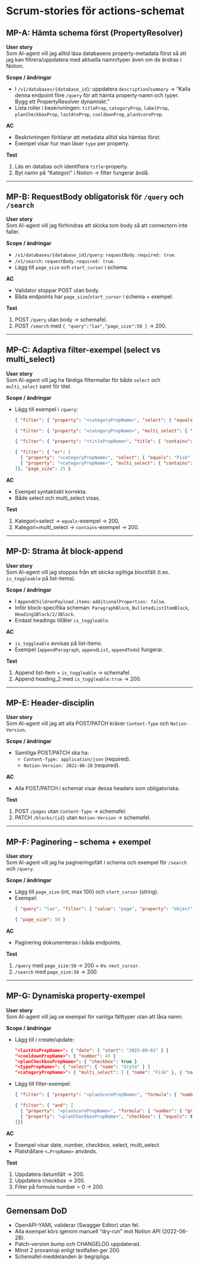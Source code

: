 # Scrum-stories för actions-schemat

## MP-A: Hämta schema först (PropertyResolver)

**User story**  
Som AI-agent vill jag alltid läsa databasens property-metadata först så att jag kan filtrera/uppdatera med aktuella namn/typer även om de ändras i Notion.

**Scope / ändringar**
- I `/v1/databases/{database_id}`: uppdatera `description`/`summary` → “Kalla denna endpoint före `/query` för att hämta property-namn och typer. Bygg ett PropertyResolver dynamiskt.”
- Lista roller i beskrivningen: `titleProp`, `categoryProp`, `labelProp`, `planCheckboxProp`, `lastAteProp`, `cooldownProp`, `planScoreProp`.

**AC**
- Beskrivningen förklarar att metadata alltid ska hämtas först.
- Exempel visar hur man läser `type` per property.

**Test**
1. Läs en databas och identifiera `title`-property.  
2. Byt namn på “Kategori” i Notion → filter fungerar ändå.

---

## MP-B: RequestBody obligatorisk för `/query` och `/search`

**User story**  
Som AI-agent vill jag förhindras att skicka tom body så att connectorn inte faller.

**Scope / ändringar**
- `/v1/databases/{database_id}/query`: `requestBody.required: true`.  
- `/v1/search`: `requestBody.required: true`.  
- Lägg till `page_size` och `start_cursor` i schema.

**AC**
- Validator stoppar POST utan body.
- Båda endpoints har `page_size`/`start_cursor` i schema + exempel.

**Test**
1. POST `/query` utan body → schemafel.  
2. POST `/search` med `{ "query":"lax","page_size":50 }` → 200.

---

## MP-C: Adaptiva filter-exempel (select vs multi_select)

**User story**  
Som AI-agent vill jag ha färdiga filtermallar för både `select` och `multi_select` samt för titel.

**Scope / ändringar**
- Lägg till exempel i `/query`:
  ```json
  { "filter": { "property": "<categoryPropName>", "select": { "equals": "Fisk" } }, "page_size": 25 }
  ```
  ```json
  { "filter": { "property": "<categoryPropName>", "multi_select": { "contains": "Fisk" } }, "page_size": 25 }
  ```
  ```json
  { "filter": { "property": "<titlePropName>", "title": { "contains": "lax" } }, "page_size": 25 }
  ```
  ```json
  { "filter": { "or": [
    { "property": "<categoryPropName>", "select": { "equals": "Fisk" } },
    { "property": "<categoryPropName>", "multi_select": { "contains": "Fisk" } }
  ]}, "page_size": 25 }
  ```

**AC**
- Exempel syntaktiskt korrekta.
- Både select och multi_select visas.

**Test**
1. Kategori=select → `equals`-exempel → 200.  
2. Kategori=multi_select → `contains`-exempel → 200.

---

## MP-D: Strama åt block-append

**User story**  
Som AI-agent vill jag stoppas från att skicka ogiltiga blockfält (t.ex. `is_toggleable` på list-items).

**Scope / ändringar**
- I `AppendChildrenPayload.items`: `additionalProperties: false`.  
- Inför block-specifika scheman: `ParagraphBlock`, `BulletedListItemBlock`, `Heading1Block/2/3Block`.  
- Endast headings tillåter `is_toggleable`.

**AC**
- `is_toggleable` avvisas på list-items.  
- Exempel (`appendParagraph`, `appendList`, `appendTodo`) fungerar.

**Test**
1. Append list-item + `is_toggleable` → schemafel.  
2. Append heading_2 med `is_toggleable:true` → 200.

---

## MP-E: Header-disciplin

**User story**  
Som AI-agent vill jag att alla POST/PATCH kräver `Content-Type` och `Notion-Version`.

**Scope / ändringar**
- Samtliga POST/PATCH ska ha:
  - `Content-Type: application/json` (required).  
  - `Notion-Version: 2022-06-28` (required).

**AC**
- Alla POST/PATCH i schemat visar dessa headers som obligatoriska.

**Test**
1. POST `/pages` utan `Content-Type` → schemafel.  
2. PATCH `/blocks/{id}` utan `Notion-Version` → schemafel.

---

## MP-F: Paginering – schema + exempel

**User story**  
Som AI-agent vill jag ha pagineringsfält i schema och exempel för `/search` och `/query`.

**Scope / ändringar**
- Lägg till `page_size` (int, max 100) och `start_cursor` (string).  
- Exempel:
  ```json
  { "query": "lax", "filter": { "value": "page", "property": "object" }, "page_size": 50 }
  ```
  ```json
  { "page_size": 50 }
  ```

**AC**
- Paginering dokumenteras i båda endpoints.

**Test**
1. `/query` med `page_size:50` → 200 + ev. `next_cursor`.  
2. `/search` med `page_size:50` → 200.

---

## MP-G: Dynamiska property-exempel

**User story**  
Som AI-agent vill jag se exempel för vanliga fälttyper utan att låsa namn.

**Scope / ändringar**
- Lägg till i create/update:
  ```json
  "<lastAtePropName>": { "date": { "start": "2025-09-01" } }
  "<cooldownPropName>": { "number": 45 }
  "<planCheckboxPropName>": { "checkbox": true }
  "<typePropName>": { "select": { "name": "Gryta" } }
  "<categoryPropName>": { "multi_select": [ { "name": "Fisk" }, { "name": "Middag" } ] }
  ```
- Lägg till filter-exempel:
  ```json
  { "filter": { "property": "<planScorePropName>", "formula": { "number": { "greater_than": 0 } } } }
  ```
  ```json
  { "filter": { "and": [
    { "property": "<planScorePropName>", "formula": { "number": { "greater_than": 0 } } },
    { "property": "<planCheckboxPropName>", "checkbox": { "equals": true } }
  ]}}
  ```

**AC**
- Exempel visar date, number, checkbox, select, multi_select.  
- Platshållare `<…PropName>` används.

**Test**
1. Uppdatera datumfält → 200.  
2. Uppdatera checkbox → 200.  
3. Filter på formula number > 0 → 200.

---

## Gemensam DoD

- OpenAPI-YAML validerar (Swagger Editor) utan fel.  
- Alla exempel körs igenom manuell “dry-run” mot Notion API (2022-06-28).  
- Patch-version bump och CHANGELOG uppdaterad.  
- Minst 2 provanrop enligt testfallen ger 200.  
- Schemafel-meddelanden är begripliga.
